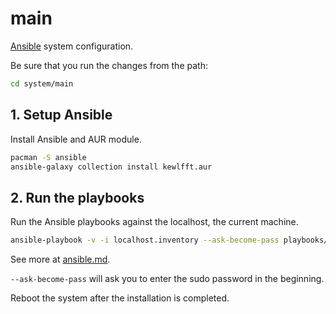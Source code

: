 # main

[Ansible](https://www.ansible.com/) system configuration.

Be sure that you run the changes from the path:

```sh
cd system/main
```

## 1. Setup Ansible

Install Ansible and AUR module.

```sh
pacman -S ansible
ansible-galaxy collection install kewlfft.aur
```

## 2. Run the playbooks

Run the Ansible playbooks against the localhost, the current machine.

```sh
ansible-playbook -v -i localhost.inventory --ask-become-pass playbooks/main.yml
```

See more at [ansible.md](ansible.md).

`--ask-become-pass` will ask you to enter the sudo password in the beginning.

<!-- TODO: check out ansible-vault for secrets. -->

Reboot the system after the installation is completed.
